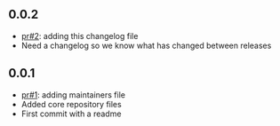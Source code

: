 ## 0.0.2
* [pr#2](https://github.com/SPSCommerce/gitbasics/pull/2): adding this changelog file
* Need a changelog so we know what has changed between releases

## 0.0.1
* [pr#1](https://github.com/SPSCommerce/gitbasics/pull/1): adding maintainers file
* Added core repository files
* First commit with a readme